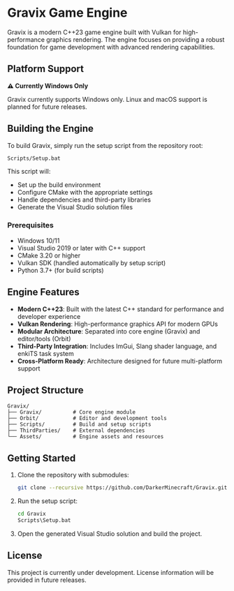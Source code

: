 # Gravix Game Engine

Gravix is a modern C++23 game engine built with Vulkan for high-performance graphics rendering. The engine focuses on providing a robust foundation for game development with advanced rendering capabilities.

## Platform Support

**⚠️ Currently Windows Only**

Gravix currently supports Windows only. Linux and macOS support is planned for future releases.

## Building the Engine

To build Gravix, simply run the setup script from the repository root:

```bash
Scripts/Setup.bat
```

This script will:
- Set up the build environment
- Configure CMake with the appropriate settings
- Handle dependencies and third-party libraries
- Generate the Visual Studio solution files

### Prerequisites

- Windows 10/11
- Visual Studio 2019 or later with C++ support
- CMake 3.20 or higher
- Vulkan SDK (handled automatically by setup script)
- Python 3.7+ (for build scripts)

## Engine Features

- **Modern C++23**: Built with the latest C++ standard for performance and developer experience
- **Vulkan Rendering**: High-performance graphics API for modern GPUs
- **Modular Architecture**: Separated into core engine (Gravix) and editor/tools (Orbit)
- **Third-Party Integration**: Includes ImGui, Slang shader language, and enkiTS task system
- **Cross-Platform Ready**: Architecture designed for future multi-platform support

## Project Structure

```
Gravix/
├── Gravix/          # Core engine module
├── Orbit/           # Editor and development tools
├── Scripts/         # Build and setup scripts
├── ThirdParties/    # External dependencies
└── Assets/          # Engine assets and resources
```

## Getting Started

1. Clone the repository with submodules:
   ```bash
   git clone --recursive https://github.com/DarkerMinecraft/Gravix.git
   ```

2. Run the setup script:
   ```bash
   cd Gravix
   Scripts\Setup.bat
   ```

3. Open the generated Visual Studio solution and build the project.

## License

This project is currently under development. License information will be provided in future releases.